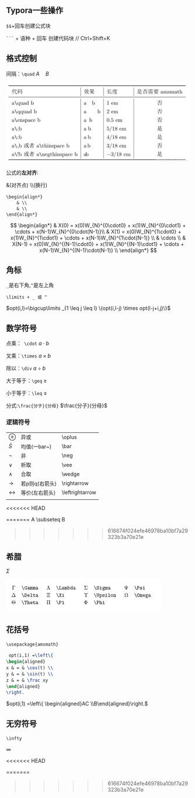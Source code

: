 ## Typora一些操作

`$$`+回车创建公式块

 ` ``` ` + 语种 + 回车 创建代码块 // Ctrl+Shift+K

## 格式控制

间隔：`\quad`	$A \quad B$

![image-20220718165120407](LaTeX.assets/image-20220718165120407.png)



公式的**左对齐**:

&(对齐点) \\\\(换行)

```
\begin{align*}
	& \\
	& \\
\end{align*}
```


$$
\begin{align*}
  & X(0) = x(0)W_{N}^{0\cdot0} + x(1)W_{N}^{0\cdot1} + \cdots + x(N-1)W_{N}^{0\cdot(N-1)}\\
  & X(1) = x(0)W_{N}^{1\cdot0} + x(1)W_{N}^{1\cdot1} + \cdots + x(N-1)W_{N}^{1\cdot(N-1)} \\
  & \cdots \\
  & X(N-1) = x(0)W_{N}^{(N-1)\cdot0} + x(1)W_{N}^{(N-1)\cdot1} + \cdots + x(N-1)W_{N}^{(N-1)\cdot(N-1)} \\
\end{align*}
$$






## **角标**				

`_`是右下角,`^`是左上角

`\limits + _ 或 ^` 

$opt(i,l)=\bigcup\limits _{1 \leq j \leq l} \{opt(i,l-j) \times opt(l-j+i,j)\}$

## 数学符号

点乘：` \cdot`			$a \cdot b$

叉乘：`\times`		$a \times b$

除以：`\div`   	 	$a \div b$

大于等于：`\geq` 	$\geq$

小于等于：`\leq` 	$\leq$

分式:`\frac{分子}{分母}` 	$\frac{分子}{分母}$

### 逻辑符号

|                   |                |                 |
| ----------------- | -------------- | --------------- |
| $\oplus$          | 异或           | \oplus          |
| $\bar S$          | 均值(一bar~)   | \bar            |
| $\neg$            | 非             | \neg            |
| $\vee$            | 析取           | \vee            |
| $\wedge$          | 合取           | \wedge          |
| $\rightarrow$     | 若p则q(右箭头) | \rightarrow     |
| $\leftrightarrow$ | 等价(左右箭头) | \leftrightarrow |
|                   |                |                 |

<<<<<<< HEAD

=======
A \subseteq B
>>>>>>> 616674f024efe46978ba10bf7a29323b3a70e21e

## 希腊

$\Sigma$

![image-20211227152615893](LaTeX.assets/image-20211227152615893.png)

## **花括号**											

`\usepackage{amsmath}`

```LaTeX
 opt(i,1) =\left\{
\begin{aligned}
x & = & \cos(t) \\
y & = & \sin(t) \\
z & = & \frac xy
\end{aligned}
\right.
```



$opt(i,1) =\left\{  \begin{aligned}AC \\B\end{aligned}\right.$



## **无穷符号**

`\infty`

$\infty$

<<<<<<< HEAD

=======
>>>>>>> 616674f024efe46978ba10bf7a29323b3a70e21e
